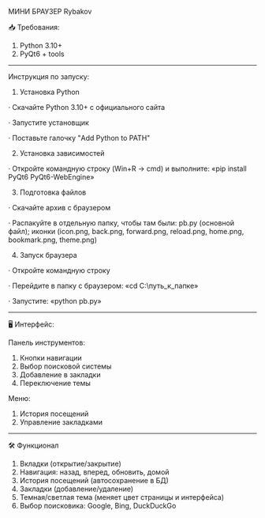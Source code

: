 МИНИ БРАУЗЕР Rybakov

📥 Требования:
1) Python 3.10+
2) PyQt6 + tools

--------------------------------------------------------------------------------------------------------------------------------------------------------------------------------------------

Инструкция по запуску:

1. Установка Python
   
· Скачайте Python 3.10+ с официального сайта

· Запустите установщик

· Поставьте галочку "Add Python to PATH"

2. Установка зависимостей
   
· Откройте командную строку (Win+R → cmd) и выполните:
 «pip install PyQt6 PyQt6-WebEngine»

3. Подготовка файлов
   
· Скачайте архив с браузером

· Распакуйте в отдельную папку, чтобы там были:
 pb.py (основной файл); иконки (icon.png, back.png, forward.png, reload.png, home.png, bookmark.png, theme.png)

4. Запуск браузера
   
· Откройте командную строку

· Перейдите в папку с браузером:
 «cd C:\путь_к_папке»
 
· Запустите:
 «python pb.py»

--------------------------------------------------------------------------------------------------------------------------------------------------------------------------------------------

🖥 Интерфейс:

Панель инструментов:
1) Кнопки навигации
2) Выбор поисковой системы
3) Добавление в закладки
4) Переключение темы

Меню:
1) История посещений
2) Управление закладками

--------------------------------------------------------------------------------------------------------------------------------------------------------------------------------------------

🛠 Функционал
1) Вкладки (открытие/закрытие)
2) Навигация: назад, вперед, обновить, домой
3) История посещений (автосохранение в БД)
4) Закладки (добавление/удаление)
5) Темная/светлая тема (меняет цвет страницы и интерфейса)
6) Выбор поисковика: Google, Bing, DuckDuckGo
